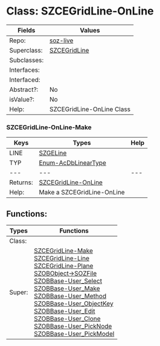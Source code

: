 
# Class:	SZCEGridLine-OnLine

| Fields | Values |
| --------- | --------- |
| Repo: | [soz-live](/repos/soz-live.html) |
| Superclass: | [SZCEGridLine](SZCEGridLine.html) |
| Subclasses: |  |
| Interfaces: |  |
| Interfaced: |  |
| Abstract?: | No |
| isValue?: | No |
| Help: | SZCEGridLine-OnLine Class |

### SZCEGridLine-OnLine-Make

| Keys | Types | Help |
| --------- | --------- | --------- |
| LINE | [SZGELine](SZGELine.html) |  |
| TYP | [Enum-AcDbLinearType](Enum-AcDbLinearType.html) |  |
| --- | --- | --- |
| Returns: | [SZCEGridLine-OnLine](SZCEGridLine-OnLine.html) |
| Help: | Make a SZCEGridLine-OnLine |


## Functions:

| Types | Functions |
| --------- | --------- |
| Class: |  |
| Super: | [SZCEGridLine-Make](SZCEGridLine.html) <br> [SZCEGridLine-Line](SZCEGridLine.html) <br> [SZCEGridLine-Plane](SZCEGridLine.html) <br> [SZOBObject->SOZFile](SZOBObject.html) <br> [SZOBBase-User_Select](SZOBBase.html) <br> [SZOBBase-User_Make](SZOBBase.html) <br> [SZOBBase-User_Method](SZOBBase.html) <br> [SZOBBase-User_ObjectKey](SZOBBase.html) <br> [SZOBBase-User_Edit](SZOBBase.html) <br> [SZOBBase-User_Clone](SZOBBase.html) <br> [SZOBBase-User_PickNode](SZOBBase.html) <br> [SZOBBase-User_PickModel](SZOBBase.html) |


